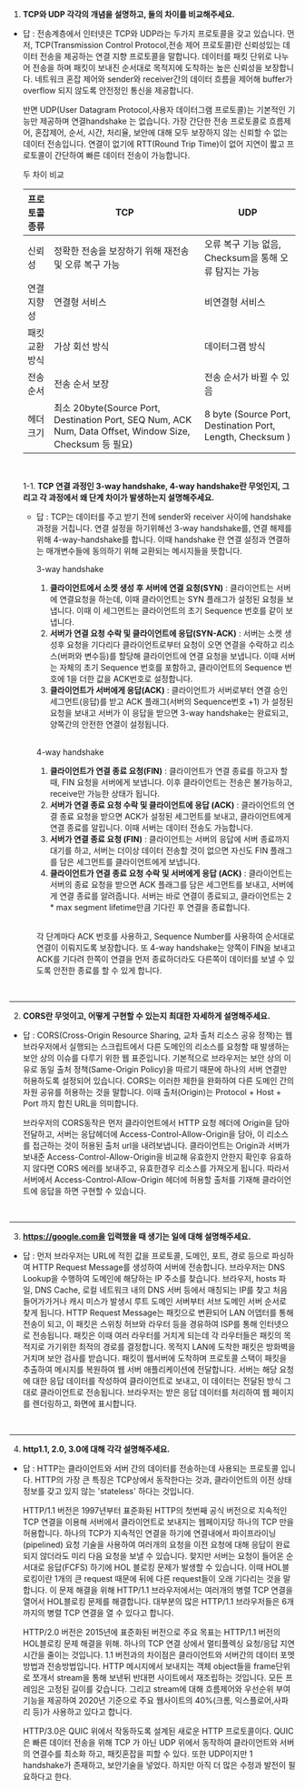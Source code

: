 1. **TCP와 UDP 각각의 개념을 설명하고, 둘의 차이를 비교해주세요.**

- 답 : 전송계층에서 인터넷은 TCP와 UDP라는 두가지 프로토콜을 갖고 있습니다. 먼저, TCP(Transmission Control Protocol,전송 제어 프로토콜)란 신뢰성있는 데이터 전송을 제공하는 연결 지향 프로토콜을 말합니다. 데이터를 패킷 단위로 나누어 전송을 하며 패킷이 보내진 순서대로 목적지에 도착하는 높은 신뢰성을 보장합니다. 네트워크 혼잡 제어와 sender와 receiver간의 데이터 흐름을 제어해 buffer가 overflow 되지 않도록 안전정인 통신을 제공합니다.

  반면 UDP(User Datagram Protocol,사용자 데이터그램 프로토콜)는 기본적인 기능만 제공하며 연결handshake 는 없습니다. 가장 간단한 전송 프로토콜로 흐름제어, 혼잡제어, 순서, 시간, 처리율, 보안에 대해 모두 보장하지 않는 신뢰할 수 없는 데이터 전송입니다. 연결이 없기에 RTT(Round Trip Time)이 없어 지연이 짧고 프로토콜이 간단하여 빠른 데이터 전송이 가능합니다.

   두 차이 비교 <br>
    
    | 프로토콜 종류 | TCP | UDP |
    | --- | --- | --- |
    | 신뢰성 | 정확한 전송을 보장하기 위해 재전송 및 오류 복구 가능 | 오류 복구 기능 없음, Checksum을 통해 오류 탐지는 가능  |
    | 연결 지향성 | 연결형 서비스  | 비연결형 서비스  |
    | 패킷 교환 방식 | 가상 회선 방식 | 데이터그램 방식  |
    | 전송 순서 | 전송 순서 보장  | 전송 순서가 바뀔 수 있음  |
    | 헤더 크기 | 최소 20byte(Source Port, Destination Port, SEQ Num, ACK Num, Data Offset, Window Size, Checksum 등 필요)  | 8 byte (Source Port, Destination Port, Length, Checksum )  |

    <br>
    
    1-1. **TCP 연결 과정인 3-way handshake, 4-way handshake란 무엇인지, 그리고 각 과정에서 왜 단계 차이가 발생하는지 설명해주세요.**
    
    - 답 : TCP는 데이터를 주고 받기 전에 sender와 receiver 사이에 handshake과정을 거칩니다. 연결 설정을 하기위해선 3-way handshake를, 연결 해제를 위해 4-way-handshake를 합니다. 이때 handshake 란 연결 설정과 연결하는 매개변수들에 동의하기 위해 교환되는 메시지들을 뜻합니다.

      3-way handshake
      1. **클라이언트에서 소켓 생성 후 서버에 연결 요청(SYN)** : 클라이언트는 서버에 연결요청을 하는데, 이때 클라이언트는 SYN 플래그가 설정된 요청을 보냅니다. 이때 이 세그먼트는 클라이언트의 초기 Sequence 번호를 같이 보냅니다.  &nbsp;
      2. **서버가 연결 요청 수락 및 클라이언트에 응답(SYN-ACK)** : 서버는 소켓 생성후 요청을 기다리다 클라이언트로부터 요청이 오면 연결을 수락하고 리소스(버퍼와 변수등)를 할당해 클라이언트에 연결 요청을 보냅니다. 이때 서버는 자체의 초기 Sequence 번호를 포함하고, 클라이언트의 Sequence 번호에 1을 더한 값을 ACK번호로 설정합니다.  &nbsp;
      3. **클라이언트가 서버에게 응답(ACK)** : 클라이언트가 서버로부터 연결 승인 세그먼트(응답)를 받고 ACK 플래그(서버의 Sequence번호 +1) 가 설정된 요청을 보내고 서버가 이 응답을 받으면 3-way handshake는 완료되고, 양쪽간의 안전한 연결이 설정됩니다.
  
      <br>
  
      4-way handshake
      1. **클라이언트가 연결 종료 요청(FIN)** : 클라이언트가 연결 종료를 하고자 할 때, FIN 요청을 서버에게 보냅니다. 이후 클라이언트는 전송은 불가능하고, receive만 가능한 상태가 됩니다. 
      2. **서버가 연결 종료 요청 수락 및 클라이언트에 응답 (ACK)** : 클라이언트의 연결 종료 요청을 받으면 ACK가 설정된 세그먼트를 보내고, 클라이언트에게 연결 종료를 알립니다. 이때 서버는 데이터 전송도 가능합니다.
      3. **서버가 연결 종료 요청 (FIN)** : 클라이언트는 서버의 응답에 서버 종료까지 대기를 하고, 서버는 더이상 데이터 전송할 것이 없으면 자신도 FIN 플래그를 담은 세그먼트를 클라이언트에게 보냅니다. 
      4. **클라이언트가 연결 종료 요청 수락 및 서버에게 응답 (ACK)** : 클라이언트는 서버의 종료 요청을 받으면 ACK 플래그를 담은 세그먼트를 보내고, 서버에게 연결 종료를 알려줍니다. 서버는 바로 연결이 종료되고, 클라이언트는 2 * max segment lifetime만큼 기다린 후 연결을 종료합니다.

      <br>

      각 단계마다 ACK 번호를 사용하고, Sequence Number를 사용하여 순서대로 연결이 이뤄지도록 보장합니다. 또 4-way handshake는 양쪽이 FIN을 보내고 ACK를 기다려 한쪽이 연결을 먼저 종료하더라도 다른쪽이 데이터를 보낼 수 있도록 안전한 종료를 할 수 있게 합니다. 
      

<br>

---
2. **CORS란 무엇이고, 어떻게 구현할 수 있는지 최대한 자세하게 설명해주세요.**

- 답 : CORS(Cross-Origin Resource Sharing, 교차 출처 리소스 공유 정책)는 웹 브라우저에서 실행되는 스크립트에서 다른 도메인의 리소스를 요청할 때 발생하는 보안 상의 이슈를 다루기 위한 웹 표준입니다. 기본적으로 브라우저는 보안 상의 이유로 동일 출처 정책(Same-Origin Policy)을 따르기 때문에 하나의 서버 연결만 허용하도록 설정되어 있습니다. CORS는 이러한 제한을 완화하여 다른 도메인 간의 자원 공유를 허용하는 것을 말합니다. 이때 출처(Origin)는 Protocol + Host + Port 까지 합친 URL을 의미합니다.

  브라우저의 CORS동작은 먼저 클라이언트에서 HTTP 요청 헤더에 Origin을 담아 전달하고, 서버는 응답헤더에 Access-Control-Allow-Origin을 담아, 이 리소스를 접근하는 것이 허용된 출처 url을 내려보냅니다. 클라이언트는 Origin과 서버가 보내준 Access-Control-Allow-Origin을 비교해 유효한지 안한지 확인후 유효하지 않다면 CORS 에러를 보내주고, 유효한경우 리소스를 가져오게 됩니다. 따라서 서버에서 Access-Control-Allow-Origin 헤더에 허용할 출처를 기재해 클라이언트에 응답을 하면 구현할 수 있습니다. 

<br>

---
3. **https://google.com을 입력했을 때 생기는 일에 대해 설명해주세요.**

- 답 : 먼저 브라우저는 URL에 적힌 값을 프로토콜, 도메인, 포트, 경로 등으로 파싱하여 HTTP Request Message를 생성하여 서버에 전송합니다. 브라우저는 DNS Lookup을 수행하여 도메인에 해당하는 IP 주소를 찾습니다. 브라우저, hosts 파일, DNS Cache, 로컬 네트워크 내의 DNS 서버 등에서 매칭되는 IP를 찾고 처음 들어가가거나 캐시 미스가 발생시 루트 도메인 서버부터 서브 도메인 서버 순서로 찾게 됩니다. HTTP Request Message는 패킷으로 변환되어 LAN 어뎁터를 통해 전송이 되고, 이 패킷은 스위칭 허브와 라우터 등을 경유하여 ISP를 통해 인터넷으로 전송됩니다. 패킷은 이때 여러 라우터를 거치게 되는데 각 라우터들은 패킷의 목적지로 가기위한 최적의 경로를 결정합니다. 목적지 LAN에 도착한 패킷은 방화벽을 거치며 보안 검사를 받습니다. 패킷이 웹서버에 도착하며 프로토콜 스택이 패킷을 추출하여 메시지를 복원하여 웹 서버 애플리케이션에 전달합니다. 서버는 해당 요청에 대한 응답 데이터를 작성하여 클라이언트로 보내고, 이 데이터는 전달된 방식 그대로 클라이언트로 전송됩니다. 브라우저는 받은 응답 데이터를 처리하여 웹 페이지를 렌더링하고, 화면에 표시합니다. 

<br>

---
4. **http1.1, 2.0, 3.0에 대해 각각 설명해주세요.**

- 답 : HTTP는 클라이언트와 서버 간의 데이터를 전송하는데 사용되는 프로토콜 입니다. HTTP의 가장 큰 특징은 TCP상에서 동작한다는 것과, 클라이언트의 이전 상태 정보를 갖고 있지 않는 'stateless' 하다는 것입니다.

  HTTP/1.1 버전은 1997년부터 표준화된 HTTP의 첫번째 공식 버전으로 지속적인 TCP 연결을 이용해 서버에서 클라이언트로 보내지는 웹페이지당 하나의 TCP 만을 허용합니다. 하나의 TCP가 지속적인 연결을 하기에 연결내에서 파이프라이닝(pipelined) 요청 기술을 사용하여 여러개의 요청을 이전 요청에 대해 응답이 완료되지 않더라도 미리 다음 요청을 보낼 수 있습니다. 핮지만 서버는 요청이 들어온 순서대로 응답(FCFS) 하기에 HOL 블로킹 문제가 발생할 수 있습니다. 이때 HOL블로킹이란 1개의 큰 request 때문에 뒤에 다른 request들이 오래 기다리는 것을 말합니다. 이 문제 해결을 위해 HTTP/1.1 브라우저에서는 여러개의 병렬 TCP 연결을 열어서 HOL블로킹 문제를 해결합니다. 대부분의 많은 HTTP/1.1 브라우저들은 6개까지의 병렬 TCP 연결을 열 수 있다고 합니다. 

  HTTP/2.0 버전은 2015년에 표준화된 버전으로 주요 목표는 HTTP/1.1 버전의 HOL블로킹 문제 해결을 위해. 하나의 TCP 연결 상에서 멀티플렉싱 요청/응답 지연 시간을 줄이는 것입니다. 1.1 버전과의 차이점은 클라이언트와 서버간의 데이터 포멧 방법과 전송방법입니다. HTTP 메시지에서 보내지는 객체 object들을 frame단위로 쪼개서 stream을 통해 보낸뒤 반대편 사이트에서 재조립하는 것입니다. 모든 프레임은 고정된 길이를 갖습니다. 그리고 stream에 대해 흐름제어와 우선순위 부여 기능을 제공하여   2020년 기준으로 주요 웹사이트의 40%(크롬, 익스플로어,사파리 등)가 사용하고 있다고 합니다.

  HTTP/3.0은 QUIC 위에서 작동하도록 설계된 새로운 HTTP 프로토콜이다. QUIC은 빠른 데이터 전송을 위해 TCP 가 아닌 UDP 위에서 동작하여 클라이언트와 서버의 연결수를 최소화 하고, 패킷혼잡을 피할 수 있다. 또한 UDP이지만 1 handshake가 존재하고, 보안기술을 넣었다. 하지만 아직 더 많은 수정과 발전이 필요하다고 한다. 
